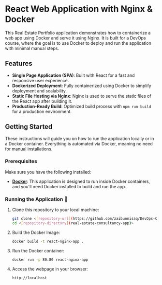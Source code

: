 # React Web Application with Nginx & Docker

This Real Estate Portfolio application demonstrates how to containerize a web app using Docker and serve it using Nginx. It is built for a DevOps course, where the goal is to use Docker to deploy and run the application with minimal manual steps.

## Features

- **Single Page Application (SPA)**: Built with React for a fast and responsive user experience.
- **Dockerized Deployment**: Fully containerized using Docker to simplify deployment and scalability.
- **Static File Hosting via Nginx**: Nginx is used to serve the static files of the React app after building it.
- **Production-Ready Build**: Optimized build process with `npm run build` for a production environment.


## Getting Started

These instructions will guide you on how to run the application locally or in a Docker container. Everything is automated via Docker, meaning no need for manual installations.

### Prerequisites

Make sure you have the following installed:

- **[Docker](https://www.docker.com/)**: This application is designed to run inside Docker containers, and you'll need Docker installed to build and run the app.

### Running the Application 🚀

1. Clone this repository to your local machine:

   ```bash
   git clone <[repository-url](https://github.com/zaibunnisaq/DevOps-Course-2024/Docker_NGINX-Web-App)>
   cd <[repository-directory](real-estate-consultancy-app)>
   
2. Build the Docker Image:

   ```bash
   docker build -t react-nginx-app .

   
3. Run the Docker container:

   ```bash
   docker run -p 80:80 react-nginx-app

4. Access the webpage in your browser:

   ```bash
   http://localhost
